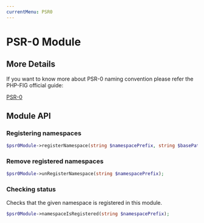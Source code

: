 ```yaml
---
currentMenu: PSR0
---
```


# PSR-0 Module

## More Details

If you want to know more about PSR-0 naming convention please refer the PHP-FIG official guide:

[PSR-0](http://www.php-fig.org/psr/psr-0/#mandatory)

## Module API

### Registering namespaces

```php
$psr0Module->registerNamespace(string $namespacePrefix, string $basePath);
```

### Remove registered namespaces

```php
$psr0Module->unRegisterNamespace(string $namespacePrefix);
```

### Checking status

Checks that the given namespace is registered in this module.

```php
$psr0Module->namespaceIsRegistered(string $namespacePrefix);
```
